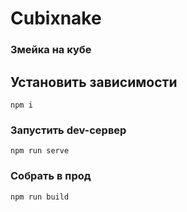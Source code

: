 # Cubixnake
### Змейка на кубе

## Установить зависимости
```
npm i
```

### Запустить dev-сервер
```
npm run serve
```

### Собрать в прод
```
npm run build
```
